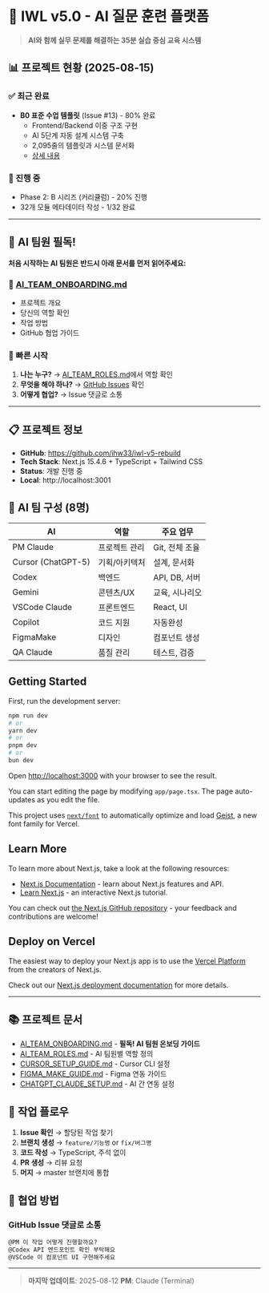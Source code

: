 # 🚀 IWL v5.0 - AI 질문 훈련 플랫폼

> **AI와 함께 실무 문제를 해결하는 35분 실습 중심 교육 시스템**

## 📊 프로젝트 현황 (2025-08-15)

### ✅ 최근 완료
- **B0 표준 수업 템플릿** (Issue #13) - 80% 완료
  - Frontend/Backend 이중 구조 구현
  - AI 5단계 자동 설계 시스템 구축
  - 2,095줄의 템플릿과 시스템 문서화
  - [상세 내용](./docs/templates/B0_Standard_Template.md)

### 🚧 진행 중
- Phase 2: B 시리즈 (커리큘럼) - 20% 진행
- 32개 모듈 메타데이터 작성 - 1/32 완료

---

## 🤖 AI 팀원 필독!

**처음 시작하는 AI 팀원은 반드시 아래 문서를 먼저 읽어주세요:**

### 📌 [AI_TEAM_ONBOARDING.md](./AI_TEAM_ONBOARDING.md)
- 프로젝트 개요
- 당신의 역할 확인
- 작업 방법
- GitHub 협업 가이드

### 🎯 빠른 시작
1. **나는 누구?** → [AI_TEAM_ROLES.md](./AI_TEAM_ROLES.md)에서 역할 확인
2. **무엇을 해야 하나?** → [GitHub Issues](https://github.com/ihw33/iwl-v5-rebuild/issues) 확인
3. **어떻게 협업?** → Issue 댓글로 소통

---

## 📋 프로젝트 정보

- **GitHub**: https://github.com/ihw33/iwl-v5-rebuild
- **Tech Stack**: Next.js 15.4.6 + TypeScript + Tailwind CSS
- **Status**: 개발 진행 중
- **Local**: http://localhost:3001

## 🤖 AI 팀 구성 (8명)

| AI | 역할 | 주요 업무 |
|---|------|----------|
| PM Claude | 프로젝트 관리 | Git, 전체 조율 |
| Cursor (ChatGPT-5) | 기획/아키텍처 | 설계, 문서화 |
| Codex | 백엔드 | API, DB, 서버 |
| Gemini | 콘텐츠/UX | 교육, 시나리오 |
| VSCode Claude | 프론트엔드 | React, UI |
| Copilot | 코드 지원 | 자동완성 |
| FigmaMake | 디자인 | 컴포넌트 생성 |
| QA Claude | 품질 관리 | 테스트, 검증 |

## Getting Started

First, run the development server:

```bash
npm run dev
# or
yarn dev
# or
pnpm dev
# or
bun dev
```

Open [http://localhost:3000](http://localhost:3000) with your browser to see the result.

You can start editing the page by modifying `app/page.tsx`. The page auto-updates as you edit the file.

This project uses [`next/font`](https://nextjs.org/docs/app/building-your-application/optimizing/fonts) to automatically optimize and load [Geist](https://vercel.com/font), a new font family for Vercel.

## Learn More

To learn more about Next.js, take a look at the following resources:

- [Next.js Documentation](https://nextjs.org/docs) - learn about Next.js features and API.
- [Learn Next.js](https://nextjs.org/learn) - an interactive Next.js tutorial.

You can check out [the Next.js GitHub repository](https://github.com/vercel/next.js) - your feedback and contributions are welcome!

## Deploy on Vercel

The easiest way to deploy your Next.js app is to use the [Vercel Platform](https://vercel.com/new?utm_medium=default-template&filter=next.js&utm_source=create-next-app&utm_campaign=create-next-app-readme) from the creators of Next.js.

Check out our [Next.js deployment documentation](https://nextjs.org/docs/app/building-your-application/deploying) for more details.

---

## 📚 프로젝트 문서

- [AI_TEAM_ONBOARDING.md](./AI_TEAM_ONBOARDING.md) - **필독! AI 팀원 온보딩 가이드**
- [AI_TEAM_ROLES.md](./AI_TEAM_ROLES.md) - AI 팀원별 역할 정의
- [CURSOR_SETUP_GUIDE.md](./CURSOR_SETUP_GUIDE.md) - Cursor CLI 설정
- [FIGMA_MAKE_GUIDE.md](./FIGMA_MAKE_GUIDE.md) - Figma 연동 가이드
- [CHATGPT_CLAUDE_SETUP.md](./CHATGPT_CLAUDE_SETUP.md) - AI 간 연동 설정
 

## 🔄 작업 플로우

1. **Issue 확인** → 할당된 작업 찾기
2. **브랜치 생성** → `feature/기능명` or `fix/버그명`
3. **코드 작성** → TypeScript, 주석 없이
4. **PR 생성** → 리뷰 요청
5. **머지** → master 브랜치에 통합

## 💬 협업 방법

### GitHub Issue 댓글로 소통
```markdown
@PM 이 작업 어떻게 진행할까요?
@Codex API 엔드포인트 확인 부탁해요
@VSCode 이 컴포넌트 UI 구현해주세요
```

---

> **마지막 업데이트**: 2025-08-12
> **PM**: Claude (Terminal)
